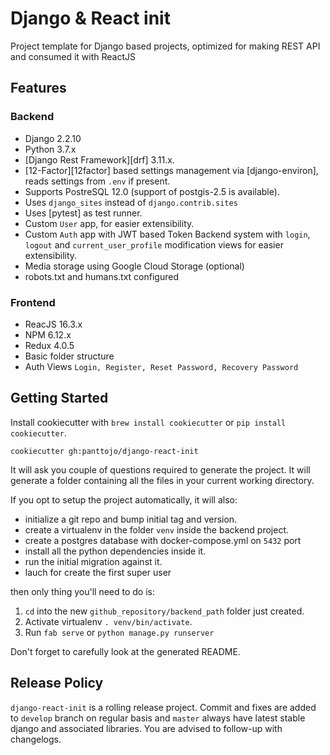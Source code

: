 Django & React init
============

Project template for Django based projects, optimized for making REST API and consumed it with ReactJS

## Features

### Backend
- Django 2.2.10
- Python 3.7.x
- [Django Rest Framework][drf] 3.11.x.
- [12-Factor][12factor] based settings management via [django-environ], reads settings from `.env` if present.
- Supports PostreSQL 12.0 (support of postgis-2.5 is available).
- Uses `django_sites` instead of `django.contrib.sites`
- Uses [pytest] as test runner.
- Custom `User` app, for easier extensibility.
- Custom `Auth` app with JWT based Token Backend system with `login`, `logout` and `current_user_profile` modification
views for easier extensibility.
- Media storage using Google Cloud Storage (optional)
- robots.txt and humans.txt configured

### Frontend
- ReacJS 16.3.x
- NPM 6.12.x
- Redux 4.0.5
- Basic folder structure
- Auth Views `Login, Register, Reset Password, Recovery Password`

## Getting Started

Install cookiecutter with `brew install cookiecutter` or `pip install cookiecutter`.

```
cookiecutter gh:panttojo/django-react-init
```

It will ask you couple of questions required to generate the project. It will generate a folder containing all the files
in your current working directory.

If you opt to setup the project automatically, it will also:
- initialize a git repo and bump initial tag and version.
- create a virtualenv in the folder `venv` inside the backend project.
- create a postgres database with docker-compose.yml on `5432` port
- install all the python dependencies inside it.
- run the initial migration against it.
- lauch for create the first super user

then only thing you'll need to do is:

1. `cd` into the new `github_repository/backend_path` folder just created.
2. Activate virtualenv `. venv/bin/activate`.
3. Run `fab serve` or `python manage.py runserver`

Don't forget to carefully look at the generated README.


## Release Policy

`django-react-init` is a rolling release project. Commit and fixes are added to `develop` branch on regular basis and
`master` always have latest stable django and associated libraries. You are advised to follow-up with changelogs.
